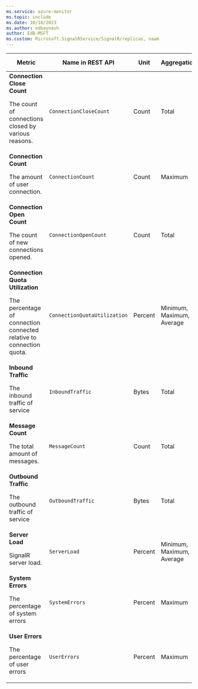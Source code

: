 ```yaml
---
ms.service: azure-monitor
ms.topic: include
ms.date: 10/18/2023
ms.author: edbaynash
author: EdB-MSFT
ms.custom: Microsoft.SignalRService/SignalR/replicas, naam
---
```

<!--
NOTE:  This content is automatically generated using API calls to Azure. 
Any edits made on these files will be overwritten in the next run of the script. 
There is no benefit in editing these files directly.  
-->
  
  
|Metric|Name in REST API|Unit|Aggregation|Dimensions|Time Grains|DS Export|
|---|---|---|---|---|---|---|
|**Connection Close Count**<p><p>The count of connections closed by various reasons. |`ConnectionCloseCount` |Count |Total |`Endpoint`, `ConnectionCloseCategory`|PT1M |Yes|
|**Connection Count**<p><p>The amount of user connection. |`ConnectionCount` |Count |Maximum |`Endpoint`|PT1M |Yes|
|**Connection Open Count**<p><p>The count of new connections opened. |`ConnectionOpenCount` |Count |Total |`Endpoint`|PT1M |Yes|
|**Connection Quota Utilization**<p><p>The percentage of connection connected relative to connection quota. |`ConnectionQuotaUtilization` |Percent |Minimum, Maximum, Average |\<none\>|PT1M |Yes|
|**Inbound Traffic**<p><p>The inbound traffic of service |`InboundTraffic` |Bytes |Total |\<none\>|PT1M |Yes|
|**Message Count**<p><p>The total amount of messages. |`MessageCount` |Count |Total |\<none\>|PT1M |Yes|
|**Outbound Traffic**<p><p>The outbound traffic of service |`OutboundTraffic` |Bytes |Total |\<none\>|PT1M |Yes|
|**Server Load**<p><p>SignalR server load. |`ServerLoad` |Percent |Minimum, Maximum, Average |\<none\>|PT1M |No|
|**System Errors**<p><p>The percentage of system errors |`SystemErrors` |Percent |Maximum |\<none\>|PT1M |Yes|
|**User Errors**<p><p>The percentage of user errors |`UserErrors` |Percent |Maximum |\<none\>|PT1M |Yes|